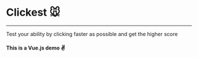 # Clickest :mouse:
---
Test your ability by clicking faster as possible and get the higher score
#### This is a Vue.js demo :v:
